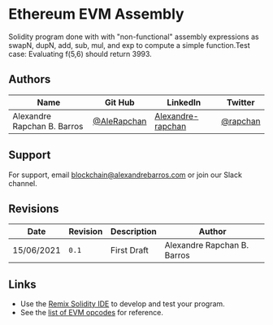 # Ethereum EVM Assembly
Solidity program done with with "non-functional" assembly expressions as swapN, dupN, add, sub, mul, and exp to compute a simple function.Test case: Evaluating f(5,6) should return 3993.

## Authors

Name  | Git Hub | LinkedIn | Twitter
------------- | ------------- | ------------- | -------------
Alexandre Rapchan B. Barros  | [@AleRapchan](https://www.github.com/AleRapchan) | [Alexandre-rapchan](https://www.linkedin.com/in/alexandre-rapchan/) | [@rapchan](https://www.twitter.com/rapchan/) 

## Support

For support, email blockchain@alexandrebarros.com or join our Slack channel.
	
## Revisions
Date  |  Revision  |  Description  |  Author
--------  |  --------  |  --------  |  --------	
15/06/2021  |  `0.1`  |  First Draft  |  Alexandre Rapchan B. Barros

## Links
- Use the [Remix Solidity IDE](https://remix.ethereum.org/) to develop and test your program.
- See the [list of EVM opcodes](https://ethereum.stackexchange.com/questions/119/what-opcodes-are-available-for-the-ethereum-evm) for reference.
